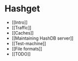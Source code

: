 # Hashget

- [[Intro]]
- [[Traffic]]
- [[Caches]]
- [[Maintaining HashDB server]]
- [[Test-machine]]
- [[File formats]]
- [[TODO]]


